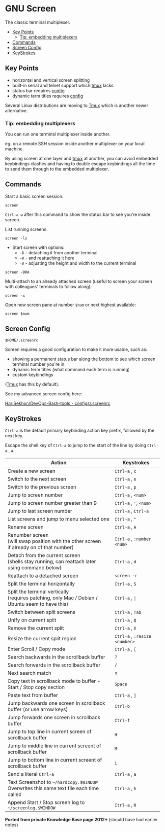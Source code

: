 # GNU Screen

The classic terminal multiplexer.

<!-- INDEX_START -->

- [Key Points](#key-points)
  - [Tip: embedding multiplexers](#tip-embedding-multiplexers)
- [Commands](#commands)
- [Screen Config](#screen-config)
- [KeyStrokes](#keystrokes)

<!-- INDEX_END -->

## Key Points

- horizontal and vertical screen splitting
- built-in serial and telnet support which [tmux](tmux.md) lacks
- status bar requires [config](#screen-config)
- dynamic term titles requires [config](#commands)

Several Linux distributions are moving to [Tmux](tmux.md) which is another newer alternative.

### Tip: embedding multiplexers

You can run one terminal multiplexer inside another.

eg. on a remote SSH session inside another multiplexer on your local machine.

By using screen at one layer and [tmux](tmux.md) at another, you can avoid embedded keybindings clashes and having to double escape
keybindings all the time to send them through to the embedded multiplexer.

## Commands

Start a basic screen session:

```shell
screen
```

`Ctrl-a w` after this command to show the status bar to see you're inside screen.

List running screens:

```shell
screen -ls
```

- Start screen with options:
  - `-D` - detaching it from another terminal
  - `-R` - and reattaching it here
  - `-A` - adjusting the height and width to the current terminal

```shell
screen -DRA
```

Multi-attach to an already attached screen (useful to screen your screen with colleagues' terminals to follow along):

```shell
screen -x
```

Open new screen pane at number `$num` or next highest available:

```shell
screen $num
```

## Screen Config

`$HOME/.screenrc`

Screen requires a good configuration to make it more usable, such as:

- showing a permanent status bar along the bottom to see which screen terminal number you're in
- dynamic term titles (what command each term is running)
- custom keybindings

([Tmux](tmux.md) has this by default).

See my advanced screen config here:

[HariSekhon/DevOps-Bash-tools - configs/.screenrc](https://github.com/HariSekhon/DevOps-Bash-tools/blob/master/configs/.screenrc)

## KeyStrokes

`Ctrl-a` is the default primary keybinding action key prefix, followed by the next key.

Escape the shell key of `Ctrl-a` to jump to the start of the line by doing `Ctrl-a` , `a`.

| Action                                                                                            | Keystrokes                    |
|---------------------------------------------------------------------------------------------------|-------------------------------|
| Create a new screen                                                                               | `Ctrl-a` , `c`                |
| Switch to the next screen                                                                         | `Ctrl-a` , `n`                |
| Switch to the previous screen                                                                     | `Ctrl-a` , `p`                |
| Jump to screen number                                                                             | `Ctrl-a` , `<num>`            |
| Jump to screen number greater than 9                                                              | `Ctrl-a` , `'`, `<num>`       |
| Jump to last screen number                                                                        | `Ctrl-a` , `Ctrl-a`           |
| List screens and jump to menu selected one                                                        | `Ctrl-a` , `"`                |
| Rename screen                                                                                     | `Ctrl-a` , `A`                |
| Renumber screen<br>(will swap position with the other screen<br>if already on of that number)     | `Ctrl-a` , `:number <num>`    |
| Detach from the current screen<br>(shells stay running, can reattach later using command below)   | `Ctrl-a` , `d`                |
| Reattach to a detached screen                                                                     | `screen -r`                   |
| Split the terminal horizontally                                                                   | `Ctrl-a` , `S`                |
| Split the terminal vertically<br>(requires patching, only Mac / Debian / Ubuntu seem to have this) | `Ctrl-a` , `\|`               |
| Switch between split screens                                                                      | `Ctrl-a` , `Tab`              |
| Unify on current split                                                                            | `Ctrl-a` , `Q`                |
| Remove the current split                                                                          | `Ctrl-a` , `X`                |
| Resize the current split region                                                                   | `Ctrl-a` , `:resize <number>` |
| Enter Scroll / Copy mode                                                                          | `Ctrl-a` , `[`                |
| Search backwards in the scrollback buffer                                                         | `?`                           |
| Search forwards in the scrollback buffer                                                          | `/`                           |
| Next search match                                                               | `n`                           |
| Copy text in scrollback mode to buffer - Start / Stop copy section                                | `Space`                       |
| Paste text from buffer                                                                            | `Ctrl-a` , `]`                |
| Jump backwards one screen in scrollback buffer (or use arrow keys)                                | `Ctrl-b`                      |
| Jump forwards one screen in scrollback buffer                                                     | `Ctrl-f`                      |
| Jump to top line in current screen of scrollback buffer                                           | `H`                           |
| Jump to middle line in current screent of scrollback buffer                                       | `M`                           |
| Jump to bottom line in current screent of scrollback buffer                                       | `L`                           |
| Send a literal `Ctrl-a`                                                                           | `Ctrl-a` , `a`                |
| Text Screenshot to `~/hardcopy.$WINDOW`<br>Overwrites this same text file each time called        | `Ctrl-a` , `h`                |
| Append Start / Stop screen log to `~/screenlog.$WINDOW`                                           | `Ctrl-a` , `H`                |

**Ported from private Knowledge Base page 2012+** (should have had earlier notes)
